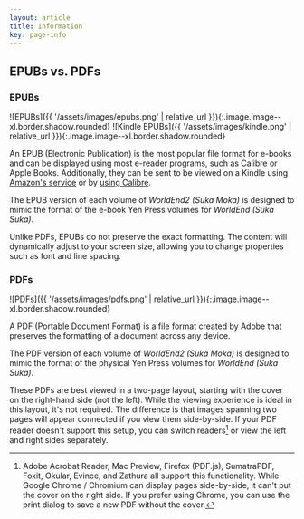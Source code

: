 ```yaml
---
layout: article
title: Information
key: page-info
---
```


## EPUBs vs. PDFs
### EPUBs
![EPUBs]({{ '/assets/images/epubs.png' | relative_url }}){:.image.image--xl.border.shadow.rounded}
![Kindle EPUBs]({{ '/assets/images/kindle.png' | relative_url }}){:.image.image--xl.border.shadow.rounded}

An EPUB (Electronic Publication) is the most popular file format for e-books and can be displayed using most e-reader programs, such as Calibre or Apple Books. Additionally, they can be sent to be viewed on a Kindle using [Amazon's service](https://www.amazon.com/sendtokindle) or by [using Calibre](https://www.howtogeek.com/539829/how-to-transfer-any-ebook-to-kindle-using-calibre/).

The EPUB version of each volume of *WorldEnd2 (Suka Moka)* is designed to mimic the format of the e-book Yen Press volumes for *WorldEnd (Suka Suka)*.

Unlike PDFs, EPUBs do not preserve the exact formatting. The content will dynamically adjust to your screen size, allowing you to change properties such as font and line spacing.

### PDFs
![PDFs]({{ '/assets/images/pdfs.png' | relative_url }}){:.image.image--xl.border.shadow.rounded}

A PDF (Portable Document Format) is a file format created by Adobe that preserves the formatting of a document across any device.

The PDF version of each volume of *WorldEnd2 (Suka Moka)* is designed to mimic the format of the physical Yen Press volumes for *WorldEnd (Suka Suka)*.

These PDFs are best viewed in a two-page layout, starting with the cover on the right-hand side (not the left). While the viewing experience is ideal in this layout, it's not required. The difference is that images spanning two pages will appear connected if you view them side-by-side. If your PDF reader doesn't support this setup, you can switch readers[^1] or view the left and right sides separately.

[^1]: Adobe Acrobat Reader, Mac Preview, Firefox (PDF.js), SumatraPDF, Foxit, Okular, Evince, and Zathura all support this functionality. While Google Chrome / Chromium can display pages side-by-side, it can't put the cover on the right side. If you prefer using Chrome, you can use the print dialog to save a new PDF without the cover.
